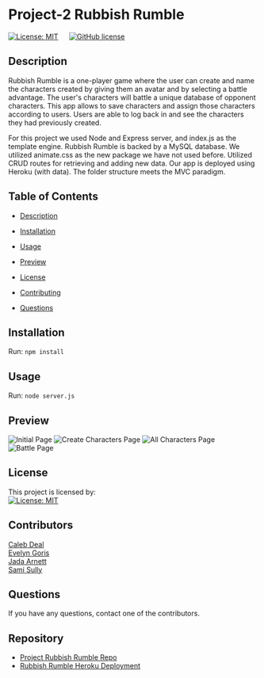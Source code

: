 # Project-2 Rubbish Rumble

[![License: MIT](https://img.shields.io/badge/License-MIT-yellow.svg)](https://opensource.org/licenses/MIT) &emsp; [![GitHub license](https://img.shields.io/badge/Made%20by-GROUP%2013-9cf?style=flat&logo=github)](http://https://github.com/SIROG-E)  
  
  ## Description

 Rubbish Rumble is a one-player game where the user can create and name the characters created by giving them an avatar and by selecting a battle advantage. The user's characters will battle a unique database of opponent characters. This app allows to save characters and assign those characters according to users. Users are able to log back in and see the characters they had previously created. 

 For this project we used Node and Express server, and index.js as the template engine. Rubbish Rumble is backed by a MySQL database. We utilized animate.css as the new package we have not used before. Utilized CRUD routes for retrieving and adding new data. Our app is deployed using Heroku (with data). The folder structure meets the MVC paradigm.
 
  ## Table of Contents
  * [Description](#Description)
  * [Installation](#installation)
  * [Usage](#usage)
  * [Preview](#preview)
  * [License](#license)
  * [Contributing](#contributing)

  * [Questions](#questions)
  
  ## Installation

  Run: ```npm install```

  ## Usage
  Run: ```node server.js```

  ## Preview
  ![Initial Page](public/assets/images/Preview1.png)
  ![Create Characters Page](public/assets/images/Preview2.png)
  ![All Characters Page](public/assets/images/Preview3.png)
  ![Battle Page](public/assets/images/Preview4.png)

  ## License
  This project is licensed by: <br>
  [![License: MIT](https://img.shields.io/badge/License-MIT-yellow.svg)](https://opensource.org/licenses/MIT) 

  ## Contributors
  [Caleb Deal](https://github.com/cddeal12) <br>
  [Evelyn Goris](https://github.com/SIROG-E) <br>
  [Jada Arnett](https://github.com/jadavianet) <br>
  [Sami Sully](https://github.com/SamiSully) 
  
  ## Questions
  If you have any questions, contact one of the contributors.
  
  ## Repository
  - [Project Rubbish Rumble Repo](https://github.com/jadavianett/Rubbish-Rumble)
  - [Rubbish Rumble Heroku Deployment](https://rubbish-rumble.herokuapp.com/)